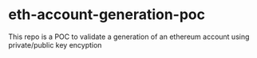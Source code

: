# eth-account-generation-poc
This repo is a POC to validate a generation of an ethereum account using private/public key encyption
